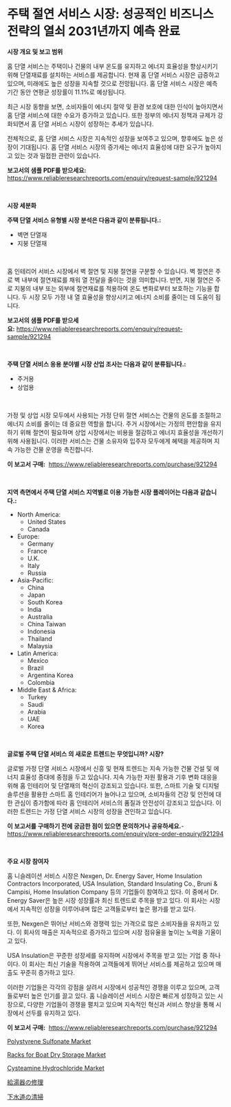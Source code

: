 <p><h1>주택 절연 서비스 시장: 성공적인 비즈니스 전략의 열쇠 2031년까지 예측 완료</h1></p><p><strong>시장 개요 및 보고 범위</strong></p>
<p><p>홈 단열 서비스는 주택이나 건물의 내부 온도를 유지하고 에너지 효율성을 향상시키기 위해 단열재료를 설치하는 서비스를 제공합니다. 현재 홈 단열 서비스 시장은 급증하고 있으며, 미래에도 높은 성장을 지속할 것으로 전망됩니다. 홈 단열 서비스 시장은 예측 기간 동안 연평균 성장률이 11.1%로 예상됩니다.</p><p>최근 시장 동향을 보면, 소비자들이 에너지 절약 및 환경 보호에 대한 인식이 높아지면서 홈 단열 서비스에 대한 수요가 증가하고 있습니다. 또한 정부의 에너지 정책과 규제가 강화되면서 홈 단열 서비스 시장이 성장하는 추세가 있습니다.</p><p>전체적으로, 홈 단열 서비스 시장은 지속적인 성장을 보여주고 있으며, 향후에도 높은 성장이 기대됩니다. 홈 단열 서비스 시장의 증가세는 에너지 효율성에 대한 요구가 높아지고 있는 것과 밀접한 관련이 있습니다.</p></p>
<p><strong>보고서의 샘플 PDF를 받으세요:</strong> <a href="https://www.reliableresearchreports.com/enquiry/request-sample/921294">https://www.reliableresearchreports.com/enquiry/request-sample/921294</a></p>
<p>&nbsp;</p>
<p><strong>시장 세분화</strong></p>
<p><strong>주택 단열 서비스 유형별 시장 분석은 다음과 같이 분류됩니다.:</strong></p>
<p><ul><li>벽면 단열재</li><li>지붕 단열재</li></ul></p>
<p>&nbsp;</p>
<p><p>홈 인테리어 서비스 시장에서 벽 절연 및 지붕 절연을 구분할 수 있습니다. 벽 절연은 주로 벽 내부에 절연재료를 채워 열 전달을 줄이는 것을 의미합니다. 반면, 지붕 절연은 주로 지붕의 내부 또는 외부에 절연재료를 적용하여 온도 변화로부터 보호하는 기능을 합니다. 두 시장 모두 가정 내 열 효율성을 향상시키고 에너지 소비를 줄이는 데 도움이 됩니다.</p></p>
<p><strong>보고서의 샘플 PDF를 받으세요:</strong>&nbsp;<a href="https://www.reliableresearchreports.com/enquiry/request-sample/921294">https://www.reliableresearchreports.com/enquiry/request-sample/921294</a></p>
<p>&nbsp;</p>
<p><strong> 주택 단열 서비스 응용 분야별 시장 산업 조사는 다음과 같이 분류됩니다.:</strong></p>
<p><ul><li>주거용</li><li>상업용</li></ul></p>
<p>&nbsp;</p>
<p><p>가정 및 상업 시장 모두에서 사용되는 가정 단위 절연 서비스는 건물의 온도를 조절하고 에너지 소비를 줄이는 데 중요한 역할을 합니다. 주거 시장에서는 가정의 편안함을 유지하기 위해 절연이 필요하며 상업 시장에서는 비용을 절감하고 에너지 효율성을 개선하기 위해 사용됩니다. 이러한 서비스는 건물 소유자와 입주자 모두에게 혜택을 제공하며 지속 가능한 건물 운영을 촉진합니다.</p></p>
<p><strong>이 보고서 구매:</strong>&nbsp; <a href="https://www.reliableresearchreports.com/purchase/921294">https://www.reliableresearchreports.com/purchase/921294</a></p>
<p>&nbsp;</p>
<p><strong>지역 측면에서 주택 단열 서비스 지역별로 이용 가능한 시장 플레이어는 다음과 같습니다.:</strong></p>
<p><ul>
    <li>
        North America:
        <ul>
            <li>United States</li>
            <li>Canada</li>
        </ul>
    </li>
    <li>
        Europe:
        <ul>
            <li>Germany</li>
            <li>France</li>
            <li>U.K.</li>
            <li>Italy</li>
            <li>Russia</li>
        </ul>
    </li>
    <li>
        Asia-Pacific:
        <ul>
            <li>China</li>
            <li>Japan</li>
            <li>South Korea</li>
            <li>India</li>
            <li>Australia</li>
            <li>China Taiwan</li>
            <li>Indonesia</li>
            <li>Thailand</li>
            <li>Malaysia</li>
        </ul>
    </li>
    <li>
        Latin America:
        <ul>
            <li>Mexico</li>
            <li>Brazil</li>
            <li>Argentina Korea</li>
            <li>Colombia</li>
        </ul>
    </li>
    <li>
        Middle East & Africa:
        <ul>
            <li>Turkey</li>
            <li>Saudi</li>
            <li>Arabia</li>
            <li>UAE</li>
            <li>Korea</li>
        </ul>
    </li>
    </ul></p>
<p>&nbsp;</p>
<p><strong>글로벌 주택 단열 서비스 의 새로운 트렌드는 무엇입니까? 시장?</strong></p>
<p><p>글로벌 가정 단열 서비스 시장에서 신흥 및 현재 트렌드는 지속 가능한 건물 건설 및 에너지 효율성 증대에 중점을 두고 있습니다. 지속 가능한 자원 활용과 기후 변화 대응을 위해 홈 인테리어 및 단열재의 혁신이 강조되고 있습니다. 또한, 스마트 기술 및 디지털 솔루션을 활용한 스마트 홈 인테리어가 늘어나고 있으며, 소비자들의 건강 및 안전에 대한 관심이 증가함에 따라 홈 인테리어 서비스의 품질과 안전성이 강조되고 있습니다. 이러한 트렌드는 가정 단열 서비스 시장의 성장을 견인하고 있습니다.</p></p>
<p><strong>이 보고서를 구매하기 전에 궁금한 점이 있으면 문의하거나 공유하세요.</strong>- <a href="https://www.reliableresearchreports.com/enquiry/pre-order-enquiry/921294">https://www.reliableresearchreports.com/enquiry/pre-order-enquiry/921294</a></p>
<p>&nbsp;</p>
<p><strong>주요 시장 참여자</strong></p>
<p><p>홈 니슬레이션 서비스 시장은 Nexgen, Dr. Energy Saver, Home Insulation Contractors Incorporated, USA Insulation, Standard Insulating Co., Bruni & Campisi, Home Insulation Company 등의 기업들이 참여하고 있다. 이 중에서 Dr. Energy Saver은 높은 시장 성장률과 최신 트렌드로 주목을 받고 있다. 이 회사는 시장에서 지속적인 성장을 이루어내며 많은 고객들로부터 높은 평가를 받고 있다.</p><p>또한, Nexgen은 뛰어난 서비스와 경쟁력 있는 가격으로 많은 소비자들을 유치하고 있다. 이 회사의 매출은 지속적으로 증가하고 있으며 시장 점유율을 높이는 노력을 기울이고 있다.</p><p>USA Insulation은 꾸준한 성장세를 유지하며 시장에서 주목을 받고 있는 기업 중 하나이다. 이 회사는 최신 기술을 적용하여 고객들에게 뛰어난 서비스를 제공하고 있으며 매출도 꾸준히 증가하고 있다.</p><p>이러한 기업들은 각각의 강점을 살려서 시장에서 성공적인 경쟁을 이루고 있으며, 고객들로부터 높은 인기를 끌고 있다. 홈 니슬레이션 서비스 시장은 빠르게 성장하고 있는 시장으로, 다양한 기업들이 경쟁을 펼치고 있으며 지속적인 혁신과 서비스 향상을 통해 시장에서 선두를 유지하고 있다.</p></p>
<p><strong>이 보고서 구매:</strong>&nbsp;&nbsp;<a href="https://www.reliableresearchreports.com/purchase/921294">https://www.reliableresearchreports.com/purchase/921294</a></p>
<p><p><a href="https://github.com/jj19131/Market-Research-Report-List-1/blob/main/polystyrene-sulfonate-market.md">Polystyrene Sulfonate Market</a></p><p><a href="https://issuu.com/reportprime-2/docs/racks-for-boat-dry-storage-market-size-2030.pptx">Racks for Boat Dry Storage Market</a></p><p><a href="https://github.com/jodemen/Market-Research-Report-List-1/blob/main/cysteamine-hydrochloride-market.md">Cysteamine Hydrochloride Market</a></p><p><a href="https://github.com/mohamedbakry57/Market-Research-Report-List-2/blob/main/2294739182111.md">給湯器の修理</a></p><p><a href="https://github.com/lababdou/Market-Research-Report-List-2/blob/main/4662182182112.md">下水道の清掃</a></p></p>
